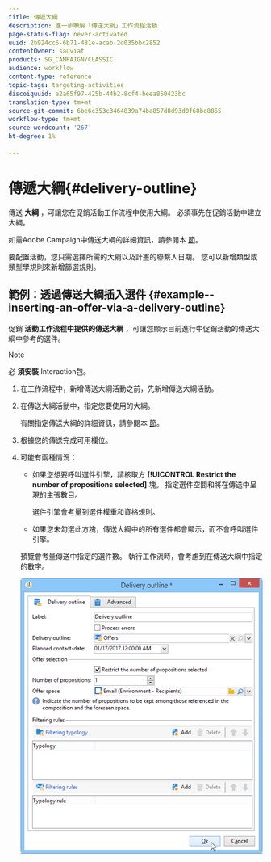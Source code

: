 ```yaml
---
title: 傳遞大綱
description: 進一步瞭解「傳送大綱」工作流程活動
page-status-flag: never-activated
uuid: 2b924cc6-6b71-481e-acab-2d035bbc2852
contentOwner: sauviat
products: SG_CAMPAIGN/CLASSIC
audience: workflow
content-type: reference
topic-tags: targeting-activities
discoiquuid: a2a65f97-425b-44b2-8cf4-beea850423bc
translation-type: tm+mt
source-git-commit: 6be6c353c3464839a74ba857d8d93d0f68bc8865
workflow-type: tm+mt
source-wordcount: '267'
ht-degree: 1%

---
```



# 傳遞大綱{#delivery-outline}

傳送 **大綱** ，可讓您在促銷活動工作流程中使用大綱。 必須事先在促銷活動中建立大綱。

如需Adobe Campaign中傳送大綱的詳細資訊，請參閱本 [節](../../campaign/using/marketing-campaign-deliveries.md#associating-and-structuring-resources-linked-via-a-delivery-outline)。

要配置活動，您只需選擇所需的大綱以及計畫的聯繫人日期。 您可以新增類型或類型學規則來新增篩選規則。

## 範例：透過傳送大綱插入選件 {#example--inserting-an-offer-via-a-delivery-outline}

促銷 **活動工作流程中提供的傳送大綱** ，可讓您顯示目前進行中促銷活動的傳送大綱中參考的選件。

>[!NOTE]
>
>必 **須安裝** Interaction包。

1. 在工作流程中，新增傳送大綱活動之前，先新增傳送大綱活動。
1. 在傳送大綱活動中，指定您要使用的大綱。

   有關指定傳送大綱的詳細資訊，請參閱本 [節](../../campaign/using/marketing-campaign-deliveries.md#associating-and-structuring-resources-linked-via-a-delivery-outline)。

1. 根據您的傳送完成可用欄位。
1. 可能有兩種情況：

   * 如果您想要呼叫選件引擎，請核取方 **[!UICONTROL Restrict the number of propositions selected]** 塊。 指定選件空間和將在傳送中呈現的主張數目。

      選件引擎會考量到選件權重和資格規則。

   * 如果您未勾選此方塊，傳送大綱中的所有選件都會顯示，而不會呼叫選件引擎。

   預覽會考量傳送中指定的選件數。 執行工作流時，會考慮到在傳送大綱中指定的數字。

   ![](assets/int_compo_offre_wf1.png)

